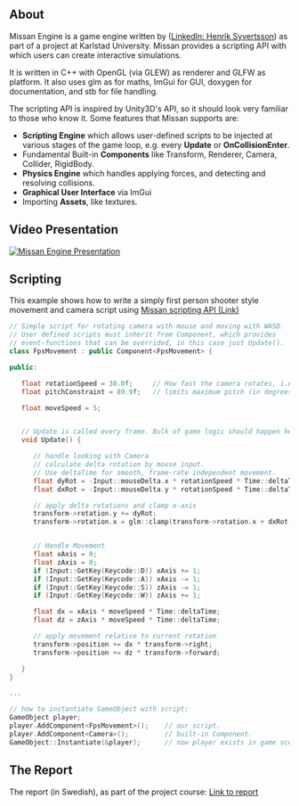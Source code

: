 ## About
Missan Engine is a game engine written by
([LinkedIn: Henrik Syvertsson](https://www.linkedin.com/in/henrik-syvertsson-806983197/)) 
as part of a project at Karlstad University. 
Missan provides a scripting API with which users can create interactive simulations. 

It is written in C++ with OpenGL (via GLEW) as renderer and GLFW as platform. 
It also uses glm as for maths, 
ImGui for GUI, 
doxygen for documentation, 
and stb for file handling. 

The scripting API is inspired by Unity3D's API, 
so it should look very familiar to those who know it. 
Some features that Missan supports are:
- **Scripting Engine** which allows user-defined scripts to be injected at various stages of the game loop,
e.g. every **Update** or **OnCollisionEnter**. 
- Fundamental Built-in **Components** like Transform, Renderer, Camera, Collider, RigidBody. 
- **Physics Engine** which handles applying forces, and detecting and resolving collisions. 
- **Graphical User Interface** via ImGui
- Importing **Assets**, like textures. 


## Video Presentation
[![Missan Engine Presentation](https://img.youtube.com/vi/S2b47aMwBjc/0.jpg)](https://www.youtube.com/watch?v=S2b47aMwBjc)

## Scripting
This example shows how to write a simply first person shooter style
movement and camera script using [Missan scripting API (Link)](https://henkasyvert.github.io/Missan/class_missan_1_1_component.html)
```c++
// Simple script for rotating camera with mouse and moving with WASD. 
// User defined scripts must inherit from Component, which provides
// event-functions that can be overrided, in this case just Update(). 
class FpsMovement : public Component<FpsMovement> {

public: 

   float rotationSpeed = 30.0f;     // How fast the camera rotates, i.e. mouse sensitivity. 
   float pitchConstraint = 89.9f;   // limits maximum pitch (in degrees), i.e. rotation on the x-axis. 

   float moveSpeed = 5;


   // Update is called every frame. Bulk of game logic should happen here. 
   void Update() {

      // handle looking with Camera
      // calculate delta rotation by mouse input. 
      // Use deltaTime for smooth, frame-rate independent movement. 
      float dyRot = -Input::mouseDelta.x * rotationSpeed * Time::deltaTime;
      float dxRot = -Input::mouseDelta.y * rotationSpeed * Time::deltaTime;

      // apply delta rotations and clamp x-axis
      transform->rotation.y += dyRot;
      transform->rotation.x = glm::clamp(transform->rotation.x + dxRot, -pitchConstraint, pitchConstraint);      


      // Handle Movement
      float xAxis = 0;
      float zAxis = 0;
      if (Input::GetKey(Keycode::D)) xAxis += 1;
      if (Input::GetKey(Keycode::A)) xAxis -= 1;
      if (Input::GetKey(Keycode::S)) zAxis -= 1;
      if (Input::GetKey(Keycode::W)) zAxis += 1;

      float dx = xAxis * moveSpeed * Time::deltaTime;
      float dz = zAxis * moveSpeed * Time::deltaTime;

      // apply movement relative to current rotation
      transform->position += dx * transform->right;
      transform->position += dz * transform->forward;

   }
}

...

// how to instantiate GameObject with script:
GameObject player;
player.AddComponent<FpsMovement>();    // our script. 
player.AddComponent<Camera>();         // built-in Component. 
GameObject::Instantiate(&player);      // now player exists in game scene. 

```
## The Report
The report (in Swedish), as part of the project course:
[Link to report](https://drive.google.com/file/d/1UEbyQDgeKQjmjQmAAX_eAy41uurMqaDQ/view?usp=sharing)

